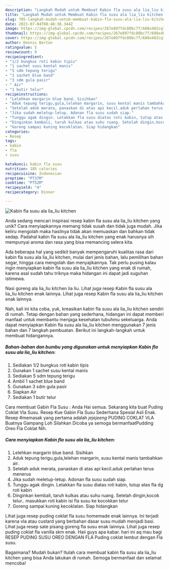 ```yaml
---
description: "Langkah Mudah untuk Membuat Kabin fla susu ala lia_liu kitchen Anti Gagal"
title: "Langkah Mudah untuk Membuat Kabin fla susu ala lia_liu kitchen Anti Gagal"
slug: 705-langkah-mudah-untuk-membuat-kabin-fla-susu-ala-lia-liu-kitchen-anti-gagal
date: 2021-07-04T08:48:36.344Z
image: https://img-global.cpcdn.com/recipes/267e897fdc80bc7f/680x482cq70/kabin-fla-susu-ala-lia_liu-kitchen-foto-resep-utama.jpg
thumbnail: https://img-global.cpcdn.com/recipes/267e897fdc80bc7f/680x482cq70/kabin-fla-susu-ala-lia_liu-kitchen-foto-resep-utama.jpg
cover: https://img-global.cpcdn.com/recipes/267e897fdc80bc7f/680x482cq70/kabin-fla-susu-ala-lia_liu-kitchen-foto-resep-utama.jpg
author: Dennis Barton
ratingvalue: 5
reviewcount: 9
recipeingredient:
- "1/2 bungkus roti kabin tipis"
- "1 sachet susu kental manis"
- "5 sdm tepung terigu"
- "1 sachet blue band"
- "3 sdm gula pasir"
- " Air"
- "1 butir telur"
recipeinstructions:
- "Lelehkan margarin blue band. Sisihkan"
- "Aduk tepung terigu,gula,lelehan margarin, susu kental manis tambahkan air."
- "Setelah aduk merata, panaskan di atas api kecil.aduk perlahan terus menerus"
- "Jika sudah meletup-letup. Adonan fla susu sudah siap."
- "Tunggu agak dingin. Letakkan fla susu diatas roti kabin, tutup atas fla dg roti kabin"
- "Dinginkan kembali, taruh kulkas atau suhu ruang. Setelah dingin,kocok telur.. masukkan roti kabin isi fla susu ke kocokkan telur"
- "Goreng sampai kuning kecoklatan. Siap hidangkan"
categories:
- Resep
tags:
- kabin
- fla
- susu

katakunci: kabin fla susu 
nutrition: 185 calories
recipecuisine: Indonesian
preptime: "PT37M"
cooktime: "PT52M"
recipeyield: "4"
recipecategory: Dinner

---
```



![Kabin fla susu ala lia_liu kitchen](https://img-global.cpcdn.com/recipes/267e897fdc80bc7f/680x482cq70/kabin-fla-susu-ala-lia_liu-kitchen-foto-resep-utama.jpg)

Anda sedang mencari inspirasi resep kabin fla susu ala lia_liu kitchen yang unik? Cara menyiapkannya memang tidak susah dan tidak juga mudah. Jika keliru mengolah maka hasilnya tidak akan memuaskan dan bahkan tidak sedap. Padahal kabin fla susu ala lia_liu kitchen yang enak harusnya sih mempunyai aroma dan rasa yang bisa memancing selera kita.

Ada beberapa hal yang sedikit banyak mempengaruhi kualitas rasa dari kabin fla susu ala lia_liu kitchen, mulai dari jenis bahan, lalu pemilihan bahan segar, hingga cara mengolah dan menyajikannya. Tak perlu pusing kalau ingin menyiapkan kabin fla susu ala lia_liu kitchen yang enak di rumah, karena asal sudah tahu triknya maka hidangan ini dapat jadi suguhan istimewa.

Nasi goreng ala lia_liu kitchen lia liu. Lihat juga resep Kabin fla susu ala lia_liu kitchen enak lainnya. Lihat juga resep Kabin fla susu ala lia_liu kitchen enak lainnya.


Nah, kali ini kita coba, yuk, kreasikan kabin fla susu ala lia_liu kitchen sendiri di rumah. Tetap dengan bahan yang sederhana, hidangan ini dapat memberi manfaat untuk membantu menjaga kesehatan tubuhmu sekeluarga. Anda dapat menyiapkan Kabin fla susu ala lia_liu kitchen menggunakan 7 jenis bahan dan 7 langkah pembuatan. Berikut ini langkah-langkah untuk membuat hidangannya.

<!--inarticleads1-->

##### Bahan-bahan dan bumbu yang digunakan untuk menyiapkan Kabin fla susu ala lia_liu kitchen:

1. Sediakan 1/2 bungkus roti kabin tipis
1. Gunakan 1 sachet susu kental manis
1. Sediakan 5 sdm tepung terigu
1. Ambil 1 sachet blue band
1. Gunakan 3 sdm gula pasir
1. Siapkan  Air
1. Sediakan 1 butir telur


Cara membuat Gabin Fla Susu : Anda Hai semua. Sekarang kita buat Puding Coklat Vla Susu. Resep Kue Gabin Fla Susu Sederhana Spesial Asli Enak. Resep #memasak yang pertama adalah *jejejeeng* PUDING COKLAT VLA Buatnya Gampang Loh Silahkan Dicoba ya semoga bermanfaatPudding Oreo Fla Coklat Nih. 

<!--inarticleads2-->

##### Cara menyiapkan Kabin fla susu ala lia_liu kitchen:

1. Lelehkan margarin blue band. Sisihkan
1. Aduk tepung terigu,gula,lelehan margarin, susu kental manis tambahkan air.
1. Setelah aduk merata, panaskan di atas api kecil.aduk perlahan terus menerus
1. Jika sudah meletup-letup. Adonan fla susu sudah siap.
1. Tunggu agak dingin. Letakkan fla susu diatas roti kabin, tutup atas fla dg roti kabin
1. Dinginkan kembali, taruh kulkas atau suhu ruang. Setelah dingin,kocok telur.. masukkan roti kabin isi fla susu ke kocokkan telur
1. Goreng sampai kuning kecoklatan. Siap hidangkan


Lihat juga resep puding coklat fla susu homemade enak lainnya. Ini terjadi karena vla atau custard yang berbahan dasar susu mudah menjadi basi. Lihat juga resep sate pisang goreng fla susu enak lainnya. Lihat juga resep puding coklat fla vanilla skm enak. Haii guys apa kabar. hari ini aq mau bagi RESEP PUDING SUSU OREO DENGAN FLA Puding coklat lembut dengan Fla susu. 

Bagaimana? Mudah bukan? Itulah cara membuat kabin fla susu ala lia_liu kitchen yang bisa Anda lakukan di rumah. Semoga bermanfaat dan selamat mencoba!
